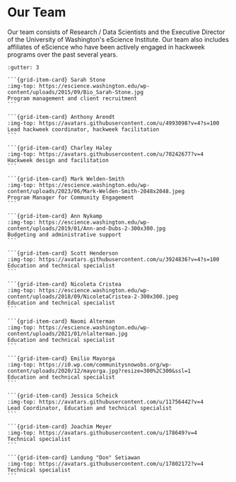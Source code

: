 # Our Team

Our team consists of Research / Data Scientists and the Executive Director of the University of Washington's eScience Institute. Our team also includes affiliates of eScience who have been actively engaged in hackweek programs over the past several years.

````{grid} 2 2 3 4
:gutter: 3

```{grid-item-card} Sarah Stone
:img-top: https://escience.washington.edu/wp-content/uploads/2015/09/Bio_Sarah-Stone.jpg
Program management and client recruitment
```

```{grid-item-card} Anthony Arendt
:img-top: https://avatars.githubusercontent.com/u/4993098?v=4?s=100
Lead hackweek coordinator, hackweek facilitation
```

```{grid-item-card} Charley Haley
:img-top: https://avatars.githubusercontent.com/u/70242677?v=4
Hackweek design and facilitation
```

```{grid-item-card} Mark Welden-Smith
:img-top: https://escience.washington.edu/wp-content/uploads/2023/06/Mark-Welden-Smith-2048x2048.jpeg
Program Manager for Community Engagement 
```

```{grid-item-card} Ann Nykamp
:img-top: https://escience.washington.edu/wp-content/uploads/2019/01/Ann-and-Dubs-2-300x300.jpg
Budgeting and administrative support
```

```{grid-item-card} Scott Henderson
:img-top: https://avatars.githubusercontent.com/u/3924836?v=4?s=100
Education and technical specialist
```

```{grid-item-card} Nicoleta Cristea
:img-top: https://escience.washington.edu/wp-content/uploads/2018/09/NicoletaCristea-2-300x300.jpeg
Education and technical specialist
```

```{grid-item-card} Naomi Alterman
:img-top: https://escience.washington.edu/wp-content/uploads/2021/01/nlalterman.jpg
Education and technical specialist
```

```{grid-item-card} Emilio Mayorga
:img-top: https://i0.wp.com/communitysnowobs.org/wp-content/uploads/2020/12/mayorga.jpg?resize=300%2C300&ssl=1
Education and technical specialist
```

```{grid-item-card} Jessica Scheick
:img-top: https://avatars.githubusercontent.com/u/11756442?v=4
Lead Coordinator, Education and technical specialist
```

```{grid-item-card} Joachim Meyer
:img-top: https://avatars.githubusercontent.com/u/178649?v=4
Technical specialist
```

```{grid-item-card} Landung "Don" Setiawan
:img-top: https://avatars.githubusercontent.com/u/17802172?v=4
Technical specialist
```

````
